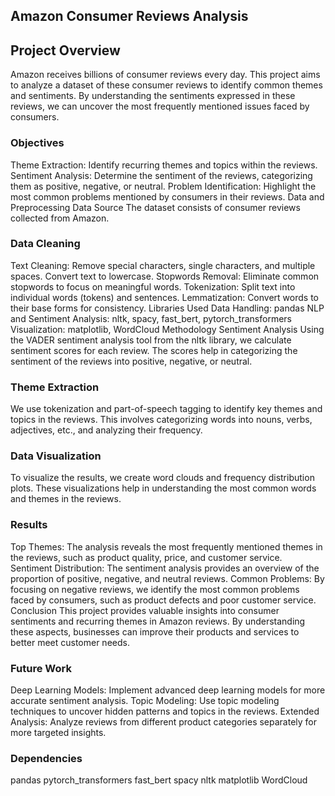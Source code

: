 ## Amazon Consumer Reviews Analysis
## Project Overview
Amazon receives billions of consumer reviews every day. This project aims to analyze a dataset of these consumer reviews to identify common themes and sentiments. By understanding the sentiments expressed in these reviews, we can uncover the most frequently mentioned issues faced by consumers.

### Objectives
Theme Extraction: Identify recurring themes and topics within the reviews.
Sentiment Analysis: Determine the sentiment of the reviews, categorizing them as positive, negative, or neutral.
Problem Identification: Highlight the most common problems mentioned by consumers in their reviews.
Data and Preprocessing
Data Source
The dataset consists of consumer reviews collected from Amazon.

### Data Cleaning
Text Cleaning: Remove special characters, single characters, and multiple spaces. Convert text to lowercase.
Stopwords Removal: Eliminate common stopwords to focus on meaningful words.
Tokenization: Split text into individual words (tokens) and sentences.
Lemmatization: Convert words to their base forms for consistency.
Libraries Used
Data Handling: pandas
NLP and Sentiment Analysis: nltk, spacy, fast_bert, pytorch_transformers
Visualization: matplotlib, WordCloud
Methodology
Sentiment Analysis
Using the VADER sentiment analysis tool from the nltk library, we calculate sentiment scores for each review. The scores help in categorizing the sentiment of the reviews into positive, negative, or neutral.

### Theme Extraction
We use tokenization and part-of-speech tagging to identify key themes and topics in the reviews. This involves categorizing words into nouns, verbs, adjectives, etc., and analyzing their frequency.

### Data Visualization
To visualize the results, we create word clouds and frequency distribution plots. These visualizations help in understanding the most common words and themes in the reviews.

### Results
Top Themes: The analysis reveals the most frequently mentioned themes in the reviews, such as product quality, price, and customer service.
Sentiment Distribution: The sentiment analysis provides an overview of the proportion of positive, negative, and neutral reviews.
Common Problems: By focusing on negative reviews, we identify the most common problems faced by consumers, such as product defects and poor customer service.
Conclusion
This project provides valuable insights into consumer sentiments and recurring themes in Amazon reviews. By understanding these aspects, businesses can improve their products and services to better meet customer needs.

### Future Work
Deep Learning Models: Implement advanced deep learning models for more accurate sentiment analysis.
Topic Modeling: Use topic modeling techniques to uncover hidden patterns and topics in the reviews.
Extended Analysis: Analyze reviews from different product categories separately for more targeted insights.

### Dependencies
pandas
pytorch_transformers
fast_bert
spacy
nltk
matplotlib
WordCloud
